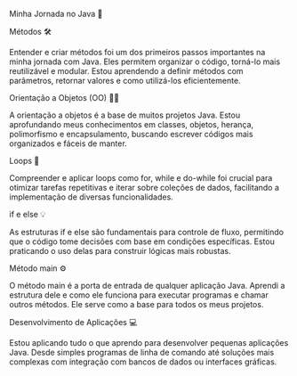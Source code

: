 Minha Jornada no Java 🚀

Métodos 🛠️

Entender e criar métodos foi um dos primeiros passos importantes na minha jornada com Java. Eles permitem organizar o código, torná-lo mais reutilizável e modular. Estou aprendendo a definir métodos com parâmetros, retornar valores e como utilizá-los eficientemente.

Orientação a Objetos (OO) 🧑‍💻

A orientação a objetos é a base de muitos projetos Java. Estou aprofundando meus conhecimentos em classes, objetos, herança, polimorfismo e encapsulamento, buscando escrever códigos mais organizados e fáceis de manter.

Loops 🔄

Compreender e aplicar loops como for, while e do-while foi crucial para otimizar tarefas repetitivas e iterar sobre coleções de dados, facilitando a implementação de diversas funcionalidades.

if e else 💡

As estruturas if e else são fundamentais para controle de fluxo, permitindo que o código tome decisões com base em condições específicas. Estou praticando o uso delas para construir lógicas mais robustas.

Método main ⚙️

O método main é a porta de entrada de qualquer aplicação Java. Aprendi a estrutura dele e como ele funciona para executar programas e chamar outros métodos. Ele serve como a base para todos os meus projetos.

Desenvolvimento de Aplicações 💻

Estou aplicando tudo o que aprendo para desenvolver pequenas aplicações Java. Desde simples programas de linha de comando até soluções mais complexas com integração com bancos de dados ou interfaces gráficas.



